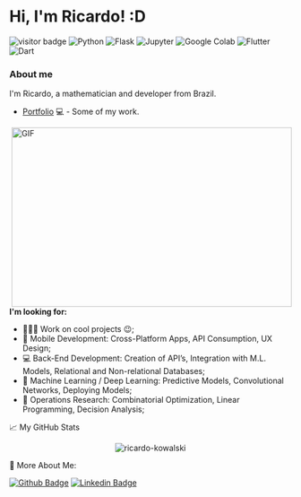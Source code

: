 



# Hi, I'm Ricardo! :D   



<!--
<img src="https://komarev.com/ghpvc/?username=ricardo-kowalski&color=brightgreen" alt="ricardo-kowalski" /> 
-->
<img src="https://visitor-badge.glitch.me/badge?page_id=ricardo-kowalski" alt="visitor badge"/> <img src="https://img.shields.io/badge/-Python-3776AB?logo=python&logoColor=white&labelColor=3776AB" alt="Python" /> <img src="https://img.shields.io/badge/-Flask-000000?logo=flask&logoColor=white&labelColor=000000" alt="Flask" /> <img src="https://img.shields.io/badge/-Jupyter-F37626?logo=jupyter&logoColor=white&labelColor=F37626" alt="Jupyter" />  <img src="https://img.shields.io/badge/-Google Colab-F9AB00?logo=google-colab&logoColor=white&labelColor=F9AB00" alt="Google Colab" />  <img src="https://img.shields.io/badge/-Flutter-02569B?logo=flutter&logoColor=white&labelColor=02569B" alt="Flutter" /> <img src="https://img.shields.io/badge/-Dart-0175C2?logo=dart&logoColor=white&labelColor=0175C2" alt="Dart" /> 
<!--
<img src="https://img.shields.io/badge/-C-A8B9CC?logo=c&logoColor=white&labelColor=A8B9CC" alt="C" /> 
<img src="https://img.shields.io/badge/-C++-00599C?logo=c%2B%2B&logoColor=white&labelColor=00599C" alt="C++" /> 
-->

### About me
I'm Ricardo,  a mathematician and developer from Brazil.

- [Portfolio](https://sites.google.com/view/ricardo-kowalski) 💻 - Some of my work.

<!--
**Languages and Tools:**  

<code><img height="40" src="https://raw.githubusercontent.com/github/explore/80688e429a7d4ef2fca1e82350fe8e3517d3494d/topics/flutter/flutter.png"></code>
<code><img height="40" src="https://raw.githubusercontent.com/github/explore/80688e429a7d4ef2fca1e82350fe8e3517d3494d/topics/flask/flask.png"></code>
<code><img height="40" src="https://raw.githubusercontent.com/github/explore/80688e429a7d4ef2fca1e82350fe8e3517d3494d/topics/tensorflow/tensorflow.png"></code>
<code><img height="40" src="https://raw.githubusercontent.com/github/explore/5c058a388828bb5fde0bcafd4bc867b5bb3f26f3/topics/graphql/graphql.png"></code>
<code><img height="40" src="https://raw.githubusercontent.com/github/explore/80688e429a7d4ef2fca1e82350fe8e3517d3494d/topics/nodejs/nodejs.png"></code>
<code><img height="40" src="https://raw.githubusercontent.com/github/explore/80688e429a7d4ef2fca1e82350fe8e3517d3494d/topics/cpp/cpp.png"></code>
<code><img height="40" src="https://raw.githubusercontent.com/github/explore/80688e429a7d4ef2fca1e82350fe8e3517d3494d/topics/python/python.png"></code>
<code><img height="40" src="https://raw.githubusercontent.com/github/explore/80688e429a7d4ef2fca1e82350fe8e3517d3494d/topics/mysql/mysql.png"></code>
<code><img height="40" src="https://raw.githubusercontent.com/github/explore/80688e429a7d4ef2fca1e82350fe8e3517d3494d/topics/firebase/firebase.png"></code>
<code><img height="40" src="https://raw.githubusercontent.com/github/explore/80688e429a7d4ef2fca1e82350fe8e3517d3494d/topics/git/git.png"></code>

<br />
-->

  <img align="right" alt="GIF" src="https://media.giphy.com/media/xT9IgzoKnwFNmISR8I/giphy.gif" width="500" height="320" />
  
**I'm looking for:**

- 👨🏽‍💻 Work on cool projects :wink:;
- :iphone: Mobile Development: Cross-Platform Apps, API Consumption, UX Design;
- :computer: Back-End Development: Creation of API’s, Integration with M.L. Models, Relational and Non-relational Databases; 
- :robot: Machine Learning / Deep Learning: Predictive Models, Convolutional Networks, Deploying Models;
- :wrench: Operations Research: Combinatorial Optimization, Linear Programming, Decision Analysis;


📈 My GitHub Stats

<p align="center"> 
<img src="https://github-readme-stats.vercel.app/api?username=ricardo-kowalski&show_icons=true&theme=dracula" alt="ricardo-kowalski"/>


 :boy: More About Me:
 
[![Github Badge](https://img.shields.io/badge/-Github-000?style=flat-square&logo=Github&logoColor=white&link=https://github.com/fagnerpsantos)](https://github.com/ricardo-kowalski)
[![Linkedin Badge](https://img.shields.io/badge/-LinkedIn-blue?style=flat-square&logo=Linkedin&logoColor=white&link=https://www.linkedin.com/in/fagnerpsantos/)](https://www.linkedin.com/in/ricardo-alves-39099a139/)


